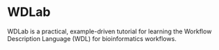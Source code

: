 # WDLab
WDLab is a practical, example-driven tutorial for learning the Workflow Description Language (WDL) for  bioinformatics workflows.
